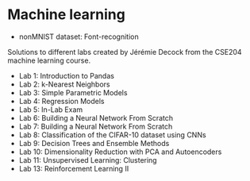 # Machine learning 

* nonMNIST dataset: Font-recognition


Solutions to different labs created by Jérémie Decock from the CSE204 machine learning course.

* Lab 1: Introduction to Pandas
* Lab 2: k-Nearest Neighbors
* Lab 3: Simple Parametric Models
* Lab 4: Regression Models
* Lab 5: In-Lab Exam
* Lab 6: Building a Neural Network From Scratch
* Lab 7: Building a Neural Network From Scratch
* Lab 8: Classification of the CIFAR-10 dataset using CNNs
* Lab 9: Decision Trees and Ensemble Methods
* Lab 10: Dimensionality Reduction with PCA and Autoencoders
* Lab 11: Unsupervised Learning: Clustering
* Lab 13: Reinforcement Learning II

